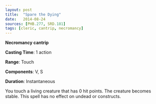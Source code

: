 ```yaml
---
layout: post
title:  "Spare the Dying"
date:   2014-08-24
sources: [PHB.277, SRD.181]
tags: [cleric, cantrip, necromancy]
---
```


**Necromancy cantrip**

**Casting Time**: 1 action

**Range**: Touch

**Components**: V, S

**Duration**: Instantaneous

You touch a living creature that has 0 hit points. The creature becomes stable. This spell has no effect on undead or constructs.
